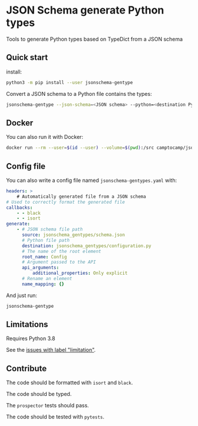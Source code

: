 # JSON Schema generate Python types

Tools to generate Python types based on TypeDict from a JSON schema

## Quick start

install:

```bash
python3 -m pip install --user jsonschema-gentype
```

Convert a JSON schema to a Python file contains the types:

```bash
jsonschema-gentype --json-schema=<JSON schema> --python=<destination Python>
```

## Docker

You can also run it with Docker:

```bash
docker run --rm --user=$(id --user) --volume=$(pwd):/src camptocamp/jsonschema-gentypes
```

## Config file

You can also write a config file named `jsonschema-gentypes.yaml` with:

```yaml
headers: >
    # Automatically generated file from a JSON schema
# Used to correctly format the generated file
callbacks:
    - - black
    - - isort
generate:
    - # JSON schema file path
      source: jsonschema_gentypes/schema.json
      # Python file path
      destination: jsonschema_gentypes/configuration.py
      # The name of the root element
      root_name: Config
      # Argument passed to the API
      api_arguments:
          additional_properties: Only explicit
      # Rename an element
      name_mapping: {}
```

And just run:

```bash
jsonschema-gentype
```

## Limitations

Requires Python 3.8

See the [issues with label "limitation"](https://github.com/camptocamp/jsonschema-gentypes/issues?q=is%3Aissue+is%3Aopen+label%3Alimitation).

## Contribute

The code should be formatted with `isort` and `black`.

The code should be typed.

The `prospector` tests should pass.

The code should be tested with `pytests`.

